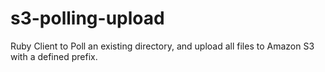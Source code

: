 # s3-polling-upload
Ruby Client to Poll an existing directory, and upload all files to Amazon S3 with a defined prefix.
